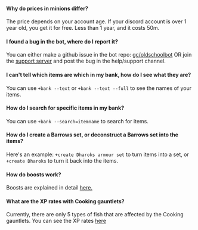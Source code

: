 #### Why do prices in minions differ?
The price depends on your account age. If your discord account is over 1 year old, you get it for free. Less than 1 year, and it costs 50m.

#### I found a bug in the bot, where do I report it?
You can either make a github issue in the bot repo: [gc/oldschoolbot](https://github.com/gc/oldschoolbot) OR join the [support server](http://support.oldschool.gg/) and post the bug in the help/support channel.

#### I can't tell which items are which in my bank, how do I see what they are?
You can use `+bank --text` or `+bank --text --full` to see the names of your items.

#### How do I search for specific items in my bank?
You can use ``+bank --search=itemname`` to search for items.

#### How do I create a Barrows set, or deconstruct a Barrows set into the items?
Here's an example: `+create Dharoks armour set` to turn items into a set, or `+create Dharoks` to turn it back into the items.

#### How do boosts work?
Boosts are explained in detail [here.](https://www.oldschool.gg/oldschoolbot/minions?Boosts)

#### What are the XP rates with Cooking gauntlets?
Currently, there are only 5 types of fish that are affected by the Cooking gauntlets.  You can see the XP rates [here](https://i.imgur.com/b2ZV8NE.png)
